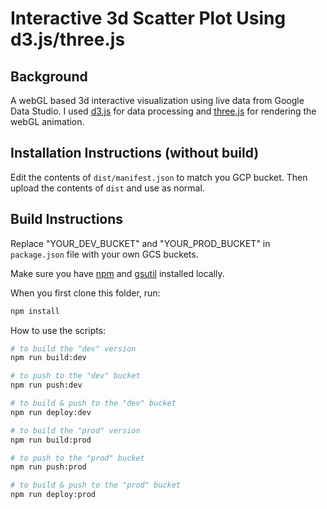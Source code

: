 # Interactive 3d Scatter Plot Using d3.js/three.js

## Background

A webGL based 3d interactive visualization using live data from Google Data Studio.  I used [d3.js][d3_site] for data processing and [three.js][three_site] for rendering the webGL animation.  

## Installation Instructions (without build)
Edit the contents of `dist/manifest.json` to match you GCP bucket.  Then upload the contents of `dist` and use as normal.  

## Build Instructions

Replace "YOUR_DEV_BUCKET" and "YOUR_PROD_BUCKET" in `package.json` file with
your own GCS buckets.


Make sure you have [npm][npm_site] and
[gsutil][gsutil_site] installed locally.



When you first clone this folder, run:
```bash
npm install
```


How to use the scripts:
```bash
# to build the "dev" version
npm run build:dev

# to push to the "dev" bucket
npm run push:dev

# to build & push to the "dev" bucket
npm run deploy:dev

# to build the "prod" version
npm run build:prod

# to push to the "prod" bucket
npm run push:prod

# to build & push to the "prod" bucket
npm run deploy:prod

```


[showcase]: https://developers.google.com/visualization "Community Visualization Gallery"
[npm_site]: https://www.npmjs.com/ "Node Package Manager"
[gsutil_site]: https://cloud.google.com/storage/docs/gsutil "gsutil Tool docs"
[d3_site]: https://d3js.org "D3 Data-driven documents"
[three_site]: https://threejs.org/ "three.js 3d javascript library"
